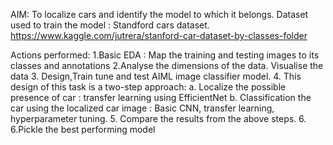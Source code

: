 AIM:
To localize cars and identify the model to which it belongs.
Dataset used to train the model : Standford cars dataset.
https://www.kaggle.com/jutrera/stanford-car-dataset-by-classes-folder




Actions performed: 
1.Basic EDA : Map the training and testing images to its classes and annotations
2.Analyse the dimensions of the data. Visualise the data
3. Design,Train tune and test AIML image classifier model.
4. This design of this task is a two-step approach:
    a. Localize the possible presence of car :  transfer learning using EfficientNet
    b. Classification the car using the localized car image : Basic CNN, transfer learning, hyperparameter tuning.
5. Compare the results from the above steps. 
6. 6.Pickle the best performing model


